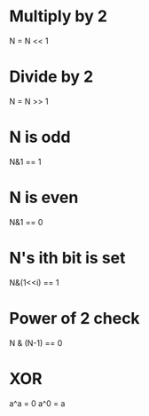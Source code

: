 # Multiply by 2
N = N << 1
# Divide by 2
N = N >> 1
# N is odd
N&1 == 1
# N is even
N&1 == 0
# N's ith bit is set
N&(1<<i) == 1
# Power of 2 check
N & (N-1) == 0

# XOR
a^a = 0
a^0 = a
